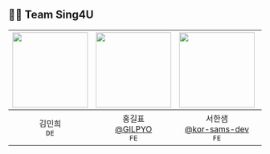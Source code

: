 ## 🧑‍💻 Team Sing4U

|<img src="https://avatars.githubusercontent.com/u/165978255?v=4" width="150" height="150"/>|<img src="https://avatars.githubusercontent.com/u/172981600?v=4" width="150" height="150"/>|<img src="https://avatars.githubusercontent.com/u/95661930?v=4" width="150" height="150"/>|<img src="https://avatars.githubusercontent.com/u/57895643?v=4" width="150" height="150"/>|<img src="https://avatars.githubusercontent.com/u/113245861?v=4" width="150" height="150"/>|
|:-:|:-:|:-:|:-:|:-:|
|김민희<br/>`DE`|홍길표<br/>[@GILPYO](https://github.com/GILPYO)<br/>`FE`|서한샘<br/>[@kor-sams-dev](https://github.com/kor-sams-dev)<br/>`FE`|임종훈<br/>[@leemhoon00](https://github.com/leemhoon00)<br/>`BE`|신우찬<br/>[@Springpome](https://github.com/Springpome)<br/>`PM`,`기획`|

<br>